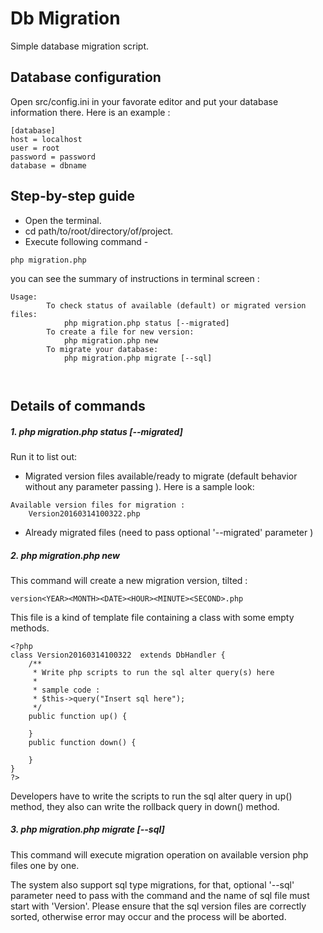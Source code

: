 # Db Migration
Simple database migration script.

## Database configuration
Open src/config.ini in your favorate editor and put your database information there. Here is an example : 
```
[database]
host = localhost
user = root
password = password
database = dbname
```

## Step-by-step guide

* Open the terminal.
* cd path/to/root/directory/of/project.
* Execute following command -
```
php migration.php
```
  you can see the summary of instructions in terminal screen :
```
Usage:
        To check status of available (default) or migrated version files:
            php migration.php status [--migrated]
        To create a file for new version:
            php migration.php new
        To migrate your database:
            php migration.php migrate [--sql]

 
```

## Details of commands

##### 1.  php migration.php status [--migrated]

Run it to list out:

  * Migrated version files available/ready to migrate (default behavior without any parameter passing ). Here is a sample look:

```
Available version files for migration : 
    Version20160314100322.php
```
  * Already migrated files (need to pass optional '--migrated' parameter )

##### 2. php migration.php new

This command will create a new migration version, tilted :
```
version<YEAR><MONTH><DATE><HOUR><MINUTE><SECOND>.php
```
This file is a kind of template file containing a class with some empty methods.
```
<?php
class Version20160314100322  extends DbHandler {
    /**
     * Write php scripts to run the sql alter query(s) here
     *
     * sample code :
     * $this->query("Insert sql here");
     */
    public function up() {

    }
    public function down() {

    }
}
?>
```
Developers have to write the scripts to run the sql alter query in up() method, they also can write the rollback query in down() method.

 
##### 3. php migration.php migrate [--sql]

This command will execute migration operation on available version php files one by one.

The system also support sql type migrations, for that, optional '--sql' parameter need to pass with the command and the name of sql file must start with 'Version'. Please ensure that the sql version files are correctly sorted, otherwise error may occur and the process will be aborted.